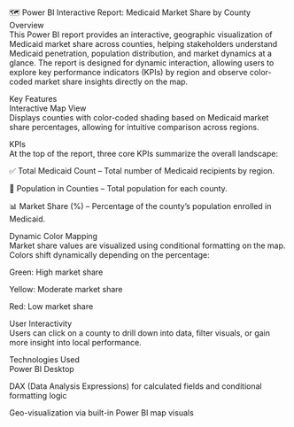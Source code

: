 🗺️ Power BI Interactive Report: Medicaid Market Share by County</br>
Overview</br>
This Power BI report provides an interactive, geographic visualization of Medicaid market share across counties, helping stakeholders understand Medicaid penetration, population distribution, and market dynamics at a glance. The report is designed for dynamic interaction, allowing users to explore key performance indicators (KPIs) by region and observe color-coded market share insights directly on the map. </br>

Key Features</br>
Interactive Map View</br>
Displays counties with color-coded shading based on Medicaid market share percentages, allowing for intuitive comparison across regions.</br>

KPIs</br>
At the top of the report, three core KPIs summarize the overall landscape:

✅ Total Medicaid Count – Total number of Medicaid recipients by region.

🧍 Population in Counties – Total population for each county.

📊 Market Share (%) – Percentage of the county’s population enrolled in Medicaid.

Dynamic Color Mapping</br>
Market share values are visualized using conditional formatting on the map. Colors shift dynamically depending on the percentage:

Green: High market share

Yellow: Moderate market share

Red: Low market share

User Interactivity</br>
Users can click on a county to drill down into data, filter visuals, or gain more insight into local performance.

Technologies Used</br>
Power BI Desktop

DAX (Data Analysis Expressions) for calculated fields and conditional formatting logic

Geo-visualization via built-in Power BI map visuals
